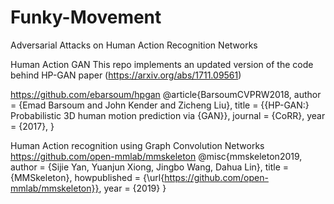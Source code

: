 # Funky-Movement
Adversarial Attacks on Human Action Recognition Networks

Human Action GAN
This repo implements an updated version of the code behind HP-GAN paper (https://arxiv.org/abs/1711.09561)

https://github.com/ebarsoum/hpgan
@article{BarsoumCVPRW2018,
  author = {Emad Barsoum and John Kender and Zicheng Liu},
  title = {{HP-GAN:} Probabilistic 3D human motion prediction via {GAN}},
  journal = {CoRR},
  year = {2017},
}

Human Action recognition using Graph Convolution Networks
https://github.com/open-mmlab/mmskeleton
@misc{mmskeleton2019,
  author =       {Sijie Yan, Yuanjun Xiong, Jingbo Wang, Dahua Lin},
  title =        {MMSkeleton},
  howpublished = {\url{https://github.com/open-mmlab/mmskeleton}},
  year =         {2019}
}
